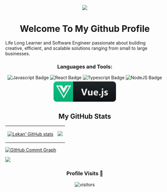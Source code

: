 <p align="center"> <img src ="https://user-images.githubusercontent.com/45468437/176621688-aab30e49-1b5b-4838-92a2-7ec5e897b027.png" /></p>

<h1 align="center">Welcome To My Github Profile</h1>

<p>Life Long Learner and Software Engineer passionate about building creative, efficient, and scalable solutions ranging from small to large businesses.
</ p>




<div align='center'>
 <h3>Languages and Tools:</h3>

![Javascript Badge](https://img.shields.io/badge/-Javascript-F0DB4F?style=for-the-badge&labelColor=black&logo=javascript&logoColor=F0DB4F)
![React Badge](https://img.shields.io/badge/-React-61DBFB?style=for-the-badge&labelColor=black&logo=react&logoColor=61DBFB) 
![Typescript Badge](https://img.shields.io/badge/-typescript-3178C6?style=for-the-badge&labelColor=black&logo=typescript&logoColor=3178C6)
![NodeJS Badge](https://img.shields.io/badge/-Nodejs-3C873A?style=for-the-badge&labelColor=black&logo=node.js&logoColor=3C873A)
<img src="https://raw.githubusercontent.com/8bithemant/8bithemant/master/svg/dev/frameworks/vue.svg" alt="Twitter" style="vertical-align:top; margin:4px">
 </div>



<h2 align='center'>My GitHub Stats </h2>

<table>
<tr>
 <td>
  <p align='center'>
<a align='center' href="http://www.github.com/lekan1"><img src="https://github-readme-stats.vercel.app/api?username=Techbrolakes&show_icons=true&hide=&count_private=true&title_color=ffffff&text_color=ffffff&icon_color=ffffff&bg_color=000000&hide_border=true&show_icons=true" alt="Lekan' GitHub stats" /></a>
</p>
 </td>

<td>
 <p align='center'>
 <a href="http://www.github.com/lekan1"><img src="https://github-readme-streak-stats.herokuapp.com/?user=Techbrolakes&stroke=facc15&background=000000&ring=facc15&fire=facc15&currStreakNum=facc15&currStreakLabel=facc15&sideNums=facc15&sideLabels=facc15&dates=facc15&hide_border=true" /></a>
 </p>
 </td>

</tr>
</table>


<a href="http://www.github.com/lekan1"><img src="https://activity-graph.herokuapp.com/graph?username=Techbrolakes&bg_color=000000&color=ffffff&line=ffffff&point=facc15&area_color=000000&area=true&hide_border=true&custom_title=GitHub%20Commits%20Graph" alt="GitHub Commit Graph" /></a>



<!-- [![Ashutosh's github activity graph](https://activity-graph.herokuapp.com/graph?username=lekan1&theme=react-dark)](https://github.com/ashutosh00710/github-readme-activity-graph) -->
![](./profile-3d-contrib/profile-night-green.svg)


<div align='center'>
 <h3> Profile Visits 🙈 </h3>

![visitors](https://komarev.com/ghpvc/?username=Techbrolakes)
</div>

